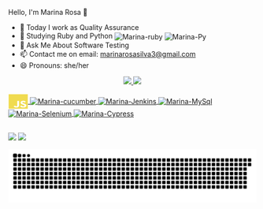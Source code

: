 Hello, I'm Marina Rosa 🌹

- 🔭 Today I work as Quality Assurance
- 🌱 Studying Ruby and Python  <img align="center" alt="Marina-ruby" height="30" width="40" src="https://cdn.jsdelivr.net/gh/devicons/devicon/icons/ruby/ruby-original.svg"> <img align="center" alt="Marina-Py" height="30" width="40" src="https://cdn.jsdelivr.net/gh/devicons/devicon/icons/python/python-original.svg">
- 💬 Ask Me About Software Testing
- 📫 Contact me on email: marinarosasilva3@gmail.com
- 😄 Pronouns: she/her

<div align="center">
  <a href="https://github.com/marinars">
  <img height="170em" src="https://github-readme-stats.vercel.app/api?username=marinars&show_icons=true&theme=dracula&include_all_commits=true&count_private=true"/>
  <img height="170em" src="https://github-readme-stats.vercel.app/api/top-langs/?username=marinars&layout=compact&langs_count=7&theme=dracula"/>
</div>

  <div style="display: inline_block"><br>
  <img align="center" alt="Marina-Js" height="30" width="40" src="https://raw.githubusercontent.com/devicons/devicon/master/icons/javascript/javascript-plain.svg">
  <img align="center" alt="Marina-cucumber" height="30" width="40" src="https://cdn.jsdelivr.net/gh/devicons/devicon/icons/cucumber/cucumber-plain.svg">
  <img align="center" alt="Marina-Jenkins" height="30" width="40" src="https://cdn.jsdelivr.net/gh/devicons/devicon/icons/jenkins/jenkins-original.svg">
  <img align="center" alt="Marina-MySql" height="30" width="40" src="https://cdn.jsdelivr.net/gh/devicons/devicon/icons/mysql/mysql-plain.svg">
  <img align="center" alt="Marina-Selenium" height="30" width="40" src="https://cdn.jsdelivr.net/gh/devicons/devicon/icons/ruby/ruby-original.svg"> 
  <img align="center" alt="Marina-Cypress" height="40" width="40" src="https://asset.brandfetch.io/idIq_kF0rb/idv3zwmSiY.jpeg">  
</div>
  
 ##

   <div> 
  <a href = "mailto:marinarosasilva3@gmail.com"><img src="https://img.shields.io/badge/-Gmail-%23333?style=for-the-badge&logo=gmail&logoColor=white" target="_blank"></a>
  <a href="https://www.linkedin.com/in/marina-rosa-8b1747148/" target="_blank"><img src="https://img.shields.io/badge/-LinkedIn-%230077B5?style=for-the-badge&logo=linkedin&logoColor=white" target="_blank"></a> 
 
 ![Snake animation](https://github.com/marinars/grid-snake/blob/main/github-contribution-grid-snake.svg)
 
</div>

          
